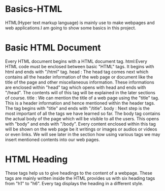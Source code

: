 # Basics-HTML
HTML(Hyper text markup language) is mainly use to make webpages and web applications.I am going to show some basics in this project.
# Basic HTML Document
Every HTML document begins with a HTML document tag.
    html:Every HTML code must be enclosed between basic "HTML" tags. It begins with html and ends with "/html" tag.
    head : The head tag comes next which contains all the header information of the web page or document like the title of the page and other miscellaneous information. These informations are enclosed within "head" tag which opens with head and ends with "/head". The contents will of this tag will be explained in the later sections of course.
     title : We can mention the title of a web page using the "title" tag. This is a header information and hence mentioned within the header tags. The tag begins with "title" and ends with "/title".
     body : Next step is the most important of all the tags we have learned so far. The body tag contains the actual body of the page which will be visible to all the users. This opens with "body" and ends with "/body". Every content enclosed within this tag will be shown on the web page be it writings or images or audios or videos or even links. We will see later in the section how using various tags we may insert mentioned contents into our web pages.
# HTML Heading
These tags help us to give headings to the content of a webpage. These tags are mainly written inside the HTML provides us with six heading tags from "h1" to "h6". Every tag displays the heading in a different style.
